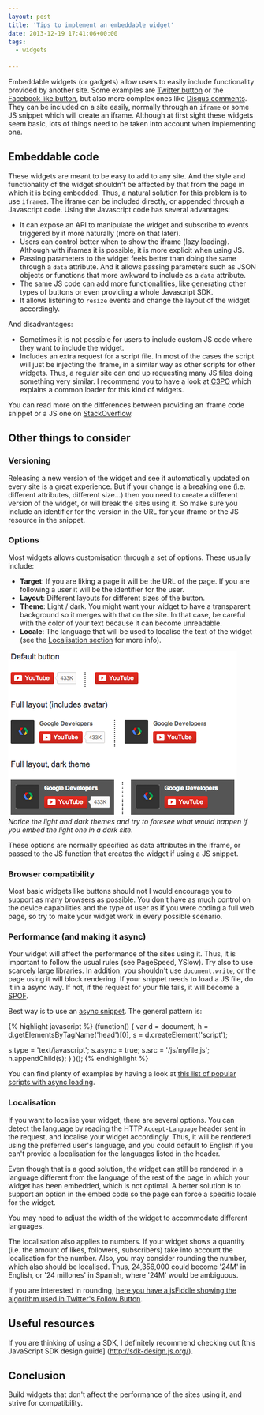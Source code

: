 ```yaml
---
layout: post
title: 'Tips to implement an embeddable widget'
date: 2013-12-19 17:41:06+00:00
tags:
  - widgets

---
```


Embeddable widgets (or gadgets) allow users to easily include
functionality provided by another site. Some examples are [Twitter
button](https://about.twitter.com/resources/buttons) or the
[Facebook like button](https://developers.facebook.com/docs/plugins/like-button/),
but also more complex ones
like [Disqus comments](http://disqus.com/websites/). They can be included on a site easily,
normally through an `iframe` or some JS snippet which will create an
iframe. Although at first sight these widgets seem basic, lots of things
need to be taken into account when implementing one.

## Embeddable code

These widgets are meant to be easy to add to any site. And the style and functionality of the widget shouldn't be affected by that from the page in which it is being embedded. Thus, a natural solution for this problem is to use `iframe`s. The iframe can be included directly, or appended through a Javascript code. Using the Javascript code has several advantages:

-   It can expose an API to manipulate the widget and subscribe to
    events triggered by it more naturally (more on that later).
-   Users can control better when to show the iframe (lazy loading).
    Although with iframes it is possible, it is more explicit when using
    JS.
-   Passing parameters to the widget feels better than doing the same
    through a `data` attribute. And it allows passing parameters such as
    JSON objects or functions that more awkward to include as a `data`
    attribute.
-   The same JS code can add more functionalities, like generating other
    types of buttons or even providing a whole Javascript SDK.
-   It allows listening to `resize` events and change the layout of the
    widget accordingly.

And disadvantages:

-   Sometimes it is not possible for users to include custom JS code
    where they want to include the widget.
-   Includes an extra request for a script file. In most of the cases
    the script will just be injecting the iframe, in a similar way as
    other scripts for other widgets. Thus, a regular site can end up
    requesting many JS files doing something very similar. I recommend
    you to have a look at [C3PO](http://www.phpied.com/c3po-common-3rd-party-objects/)
    which explains a common loader for this kind of widgets.

You can read more on the differences between providing an iframe code
snippet or a JS one on [StackOverflow](http://stackoverflow.com/questions/5359815/widget-design-what-is-better-iframes-or-javascript).

## Other things to consider

### Versioning

Releasing a new version of the widget and see it automatically updated
on every site is a great experience. But if your change is a breaking
one (i.e. different attributes, different size...) then you need to
create a different version of the widget, or will break the sites using
it. So make sure you include an identifier for the version in the URL
for your iframe or the JS resource in the snippet.

### Options

Most widgets allows customisation through a set of options. These
usually include:

-   **Target**: If you are liking a page it will be the URL of the page.
    If you are following a user it will be the identifier for the user.
-   **Layout**: Different layouts for different sizes of the button.
-   **Theme**: Light / dark. You might want your widget to have a
    transparent background so it merges with that on the site. In that
    case, be careful with the color of your text because it can become
    unreadable.
-   **Locale**: The language that will be used to localise the text of
    the widget (see the [Localisation section](#localisation) for more info).

![Youtube Subscribe Button](/assets/images/posts/youtube-subscribe-button.png)
_Notice the light and dark themes and try to foresee what would happen if
you embed the light one in a dark site._

These options are normally specified as data attributes in the iframe, or passed to the JS function that creates the widget if using a JS snippet.

### Browser compatibility

Most basic widgets like buttons should not I would encourage you to support as many browsers as possible. You don't have as much control on the device capabilities and the type of user as if you were coding a full web page, so try to make your widget work in every possible scenario.

### Performance (and making it async)

Your widget will affect the performance of the sites using it. Thus, it
is important to follow the usual rules (see PageSpeed, YSlow). Try also
to use scarcely large libraries. In addition, you shouldn't use
`document.write`, or the page using it will block rendering. If your
snippet needs to load a JS file, do it in a async way. If not, if the
request for your file fails, it will become a [SPOF](http://www.stevesouders.com/blog/2011/10/13/frontend-spof-survery/).

Best way is to use an [async snippet](http://calendar.perfplanet.com/2013/browser-wishlist-2013/#async3pc). The general pattern is:

{% highlight javascript %}
(function() {
  var d = document,
      h = d.getElementsByTagName('head')[0],
      s = d.createElement('script');

  s.type = 'text/javascript';
  s.async = true;
  s.src = '/js/myfile.js';
  h.appendChild(s);
} )();
{% endhighlight %}

You can find plenty of examples by having a look at [this list of
popular scripts with async loading](https://developers.google.com/speed/docs/insights/UseAsync).

### Localisation

If you want to localise your widget, there are several options. You can detect the language by reading the HTTP `Accept-Language` header sent in the request, and localise your widget accordingly. Thus, it will be rendered using the preferred user's language, and you could default to English if you can't provide a localisation for the languages listed in the header.

Even though that is a good solution, the widget can still be rendered in a language different from the language of the rest of the page in which your widget has been embedded, which is not optimal. A better solution is to support an option in the embed code so the page can force a specific locale for the widget.

You may need to adjust the width of the widget to accommodate different languages.

The localisation also applies to numbers. If your widget shows a quantity (i.e. the amount of likes, followers, subscribers) take into account the localisation for the number. Also, you may consider rounding the number, which also should be localised. Thus, 24,356,000 could become '24M' in English, or '24 millones' in Spanish, where '24M' would be ambiguous.

If you are interested in rounding, [here you have a jsFiddle showing the algorithm used in Twitter's Follow Button](http://jsfiddle.net/sUVFC/).

## Useful resources

If you are thinking of using a SDK, I definitely recommend checking out [this JavaScript SDK design guide] (http://sdk-design.js.org/).

## Conclusion

Build widgets that don't affect the performance of the sites using it,
and strive for compatibility.


